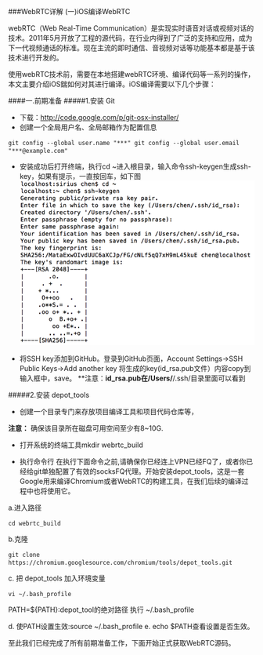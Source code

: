 ###WebRTC详解 (一)iOS编译WebRTC

webRTC（Web Real-Time Communication）是实现实时语音对话或视频对话的技术。2011年5月开放了工程的源代码，在行业内得到了广泛的支持和应用，成为下一代视频通话的标准。现在主流的即时通信、音视频对话等功能基本都是基于该技术进行开发的。

使用webRTC技术前，需要在本地搭建webRTC环境、编译代码等一系列的操作，本文主要介绍iOS鍴如何对其进行编译。iOS编译需要以下几个步骤：

####一.前期准备
#####1.安装 Git
* 下载：http://code.google.com/p/git-osx-installer/
* 创建一个全局用户名、全局邮箱作为配置信息

```
git config --global user.name "***" git config --global user.email "***@example.com"
```
* 安装成功后打开终端，执行cd ~进入根目录，输入命令ssh-keygen生成ssh-key，如果有提示，一直按回车，如下图
![](/assets/01.png)

* 将SSH key添加到GitHub。登录到GitHub页面，Account Settings->SSH Public Keys->Add another key
将生成的key(id_rsa.pub文件）内容copy到输入框中，save。
**注意：**id_rsa.pub在/Users/**/.ssh/目录里面可以看到

#####2.安装 depot_tools
* 创建一个目录专门来存放项目编译工具和项目代码仓库等，

**注意：** 确保该目录所在磁盘可用空间至少有8~10G.

* 打开系统的终端工具mkdir webrtc_build 

* 执行命令行
在执行下面命令之前,请确保你已经连上VPN已经FQ了，或者你已经给git单独配置了有效的socksFQ代理。开始安装depot_tools，这是一套Google用来编译Chromium或者WebRTC的构建工具，在我们后续的编译过程中也将使用它。

a.进入路径
```
cd webrtc_build 
```

b.克隆
```
git clone https://chromium.googlesource.com/chromium/tools/depot_tools.git
```

c. 把 depot_tools 加入环境变量
```
vi ~/.bash_profile
```
PATH=${PATH}:depot_tool的绝对路径
执行 ~/.bash_profile 

d. 使PATH设置生效:source ~/.bash_profile 
e. echo $PATH查看设置是否生效。

至此我们已经完成了所有前期准备工作，下面开始正式获取WebRTC源码。